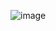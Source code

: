 ![image](https://user-images.githubusercontent.com/68769644/228260394-76f7859a-4442-478f-be9e-7270563538c6.png)
